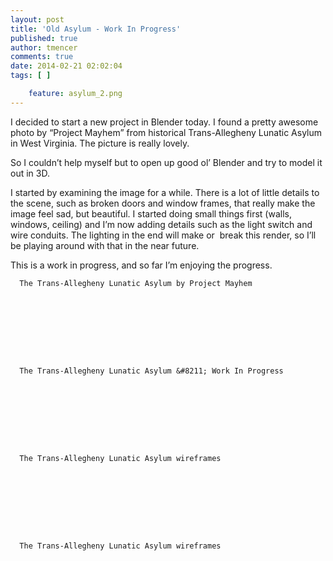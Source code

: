 ```yaml
---
layout: post
title: 'Old Asylum - Work In Progress'
published: true
author: tmencer
comments: true
date: 2014-02-21 02:02:04
tags: [ ]

    feature: asylum_2.png
---
```

I decided to start a new project in Blender today. I found a pretty awesome photo by &#8220;Project Mayhem&#8221; from historical Trans-Allegheny Lunatic Asylum in West Virginia. The picture is really lovely.

So I couldn&#8217;t help myself but to open up good ol&#8217; Blender and try to model it out in 3D.

I started by examining the image for a while. There is a lot of little details to the scene, such as broken doors and window frames, that really make the image feel sad, but beautiful. I started doing small things first (walls, windows, ceiling) and I&#8217;m now adding details such as the light switch and wire conduits. The lighting in the end will make or  break this render, so I&#8217;ll be playing around with that in the near future.

This is a work in progress, and so far I&#8217;m enjoying the progress.








      The Trans-Allegheny Lunatic Asylum by Project Mayhem









      The Trans-Allegheny Lunatic Asylum &#8211; Work In Progress









      The Trans-Allegheny Lunatic Asylum wireframes









      The Trans-Allegheny Lunatic Asylum wireframes
